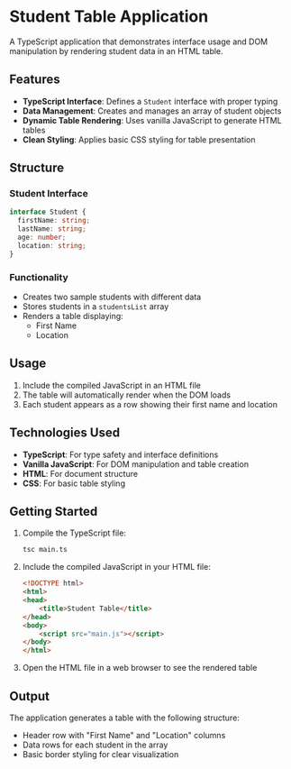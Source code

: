 # Student Table Application

A TypeScript application that demonstrates interface usage and DOM manipulation by rendering student data in an HTML table.

## Features

- **TypeScript Interface**: Defines a `Student` interface with proper typing
- **Data Management**: Creates and manages an array of student objects
- **Dynamic Table Rendering**: Uses vanilla JavaScript to generate HTML tables
- **Clean Styling**: Applies basic CSS styling for table presentation

## Structure

### Student Interface
```typescript
interface Student {
  firstName: string;
  lastName: string;
  age: number;
  location: string;
}
```

### Functionality
- Creates two sample students with different data
- Stores students in a `studentsList` array
- Renders a table displaying:
  - First Name
  - Location

## Usage

1. Include the compiled JavaScript in an HTML file
2. The table will automatically render when the DOM loads
3. Each student appears as a row showing their first name and location

## Technologies Used

- **TypeScript**: For type safety and interface definitions
- **Vanilla JavaScript**: For DOM manipulation and table creation
- **HTML**: For document structure
- **CSS**: For basic table styling

## Getting Started

1. Compile the TypeScript file:
   ```bash
   tsc main.ts
   ```

2. Include the compiled JavaScript in your HTML file:
   ```html
   <!DOCTYPE html>
   <html>
   <head>
       <title>Student Table</title>
   </head>
   <body>
       <script src="main.js"></script>
   </body>
   </html>
   ```

3. Open the HTML file in a web browser to see the rendered table

## Output

The application generates a table with the following structure:
- Header row with "First Name" and "Location" columns
- Data rows for each student in the array
- Basic border styling for clear visualization


